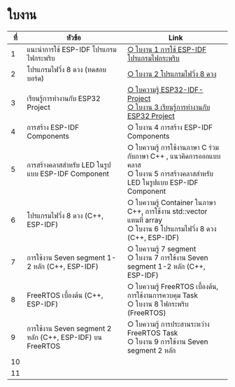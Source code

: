# ใบงาน

|ที่|หัวข้อ|Link|
|----|----|---|
|1|แนะนำการใช้ ESP-IDF โปรแกรมไฟกระพริบ |[○ ใบงาน 1 การใช้ ESP-IDF โปรแกรมไฟกระพริบ](https://github.com/Special-Topics-Computer-2023/Special-Topics-Computer-2023-LabSheet-01)|
|2|โปรแกรมไฟวิ่ง 8 ดวง (ทดสอบบอร์ด) |[○ ใบงาน 2 โปรแกรมไฟวิ่ง 8 ดวง](https://github.com/Special-Topics-Computer-2023/Special-Topics-Computer-2023-LabSheet-02) |
|3|เรียนรู้การทำงานกับ ESP32 Project |[○ ใบความรู้ ESP32-IDF-Project](https://github.com/Special-Topics-Computer-2023/Learning-topic-ESP32-IDF-Project) <br>[○ ใบงาน 3 เรียนรู้การทำงานกับ ESP32 Project](https://github.com/Special-Topics-Computer-2023/Special-Topics-Computer-2023-LabSheet-03)|
|4|การสร้าง ESP-IDF Components |○ ใบงาน 4 การสร้าง ESP-IDF Components|
|5|การสร้างคลาสสำหรับ LED ในรูปแบบ ESP-IDF Component | ○ ใบความรู้ การใช้งานภาษา C ร่วมกับภาษา C++ ,  แนวคิดการออกแบบคลาส <br>○ ใบงาน 5 การสร้างคลาสสำหรับ LED ในรูปแบบ ESP-IDF Component |
|6|โปรแกรมไฟวิ่ง 8 ดวง  (C++, ESP-IDF) |○ ใบความรู้ Container ในภาษา C++, การใช้งาน std::vector แทนที่ array<br>○ ใบงาน 6 โปรแกรมไฟวิ่ง 8 ดวง  (C++, ESP-IDF) |
|7|การใช้งาน Seven segment 1-2 หลัก (C++, ESP-IDF) |○ ใบความรู้ 7 segment <br> ○ ใบงาน 7 การใช้งาน Seven segment 1-2 หลัก (C++, ESP-IDF)  |
|8|FreeRTOS เบื้องต้น (C++, ESP-IDF) |○ ใบความรู้ FreeRTOS เบื้องต้น, การใช้งานการควบคุม Task <br>○ ใบงาน 8 ไฟกระพริบ (FreeRTOS)|
|9|การใช้งาน Seven segment 2 หลัก (C++, ESP-IDF) บน FreeRTOS |○ ใบความรู้ การประสานระหว่าง FreeRTOS Task <br>○ ใบงาน 9 การใช้งาน Seven segment 2 หลัก <br>|
|10| ||
|11| ||

